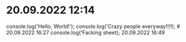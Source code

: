 # 20.09.2022  12:14
console.log('Hello, World!');
console.log('Crazy people everyway!!!!); # 20.09.2022 16:27
console.log('Facking sheet); 20.09.2022 16:49
